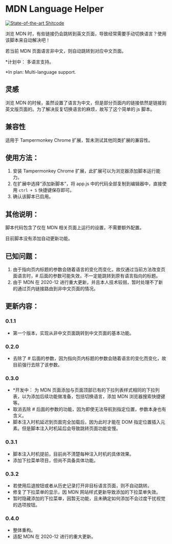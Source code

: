 # MDN Language Helper

[![State-of-the-art Shitcode](https://img.shields.io/static/v1?label=State-of-the-art&message=Shitcode&color=7B5804)](https://github.com/trekhleb/state-of-the-art-shitcode)

浏览 MDN 时，有些链接仍会跳转到英文页面，导致经常需要手动切换语言？使用该脚本来自动解决吧！

若当前 MDN 页面语言非中文，则自动跳转到对应中文页面。

*计划中： 多语言支持。

*In plan: Multi-language support.

## 灵感
浏览 MDN 的时候，虽然设置了语言为中文，但是部分页面内的链接依然是链接到英文版页面的。为了解决反复切换语言的麻烦，故写了这个简单的 js 脚本。

## 兼容性
适用于 Tampermonkey Chrome 扩展，暂未测试其他同类扩展的兼容性。

## 使用方法：
1. 安装 Tampermonkey Chrome 扩展，此扩展可以为浏览器添加脚本运行能力。
2. 在扩展中选择“添加新脚本”，将 app.js 中的代码全部复制到编辑器中，直接使用 ```ctrl + S``` 快捷键保存即可。
3. 确认该脚本已启用。

## 其他说明：
脚本代码包含了仅在 MDN 相关页面上运行的设置，不需要额外配置。

目前脚本没有添加自动更新功能。

## 已知问题：
1. 由于指向页内标题的参数会随着语言的变化而变化，故仅通过当前方法改变页面语言时，# 后面的参数可能失效，不一定能跳转到原有语言指向的标题。
2. 由于 MDN 在 2020-12 进行重大更新，并且本人技术较弱，暂时处理不了新的通过页内链接路由到非中文页面的情况。

## 更新内容：
### 0.1.1
- 第一个版本，实现从非中文页面跳转到中文页面的基本功能。
### 0.2.0
- 去除了 # 后面的参数，因为指向页内标题的参数会随着语言的变化而变化，故目前强行去除了该参数。
### 0.3.0
- *开发中： 为 MDN 页面添加与页面顶部已有的下拉列表样式相同的下拉列表，以为添加后续功能做准备，包括切换语言，添加 MDN 浏览器搜索快捷键等。
- 取消去除 # 后面的参数的功能，因为即使无法导航到指定位置，参数本身也有含义。
- 脚本注入时机延迟到页面完全加载后，因为此时才能在 DOM 指定位置插入元素。但是脚本注入时机延后会导致跳转页面功能变慢。
### 0.3.1
- 脚本注入时机提前，目前尚不清楚每种注入时机的具体效果。
- 添加下拉菜单项目，但尚不具备具体功能。
### 0.3.2
- 若使用后退按钮或者从历史记录打开非目标语言页面，则不自动跳转。
- 修复了下拉菜单的显示，因 MDN 网站样式更新导致添加的下拉菜单失效。
- 暂时隐藏添加的下拉菜单，因暂无功能，且未确定如何添加不会过度干扰视觉的选项按钮。
### 0.4.0
- 整体重构。
- 适配 MDN 在 2020-12 进行的重大更新。